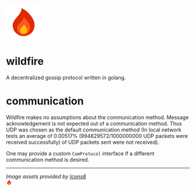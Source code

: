 ![flame](assets/flame.png)  

# wildfire
A decentralized gossip protocol written in golang.

# communication
Wildfire makes no assumptions about the communication method. 
Message acknowledgement is not expected out of a communication method. 
Thus UDP was chosen as the default communication method (In local network tests an average of 0.00517% (994829572/1000000000 UDP packets were received successfully) of UDP packets sent were not received).  

One may provide a custom `ComProtocol` interface if a different communication method is desired.

---

*Image assets provided by [Icons8](https://icons8.com)*  
<img src="assets/flame.png" alt="flame by icons8" width="16" height="16" />
